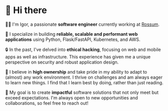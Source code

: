 # 👋 Hi there

👨‍💻 I'm Igor, a passionate **software engineer** currently working at [Rossum](https://rossum.ai/).

🧰 I specialize in building **reliable, scalable and performant web applications** using Python, Flask/FastAPI, Kubernetes, and AWS.

🔒 In the past, I've delved into **ethical hacking**, focusing on web and mobile apps as well as infrastructure. This experience has given me a unique perspective on security and robust application design.

🚀 I believe in **high ownership** and take pride in my ability to adapt to (almost) any work environment. I thrive on challenges and am always eager to learn new things. I find that I learn best by doing, rather than just reading.

🌟 My goal is to create **impactful** software solutions that not only meet but exceed expectations. I'm always open to new opportunities and collaborations, so feel free to reach out!
